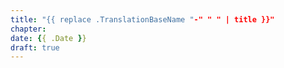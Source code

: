 ```yaml
---
title: "{{ replace .TranslationBaseName "-" " " | title }}"
chapter:
date: {{ .Date }}
draft: true
---
```

